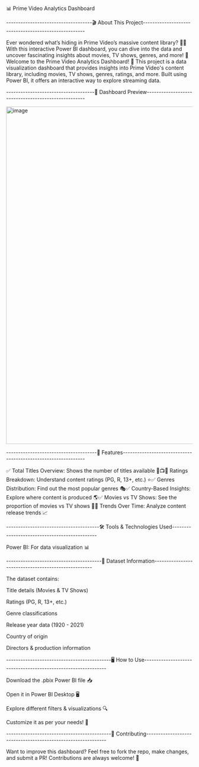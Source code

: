 📊 Prime Video Analytics Dashboard



------------------------------------🎬 About This Project-----------------------------------------------------

Ever wondered what’s hiding in Prime Video’s massive content library? 🎥🍿 With this interactive Power BI dashboard, you can dive into the data and uncover fascinating insights about movies, TV shows, genres, and more! 🚀
Welcome to the Prime Video Analytics Dashboard! 🚀 This project is a data visualization dashboard that provides insights into Prime Video's content library, including movies, TV shows, genres, ratings, and more. Built using Power BI, it offers an interactive way to explore streaming data.




-------------------------------------📸 Dashboard Preview----------------------------------------------------

<img width="908" alt="image" src="https://github.com/user-attachments/assets/d1a04cd2-7975-4f87-9480-2ab1c6bed1b3" />




--------------------------------------📌 Features--------------------------------------------------------------

✅ Total Titles Overview: Shows the number of titles available 🎥📺✅ Ratings Breakdown: Understand content ratings (PG, R, 13+, etc.) ⭐✅ Genres Distribution: Find out the most popular genres 🎭✅ Country-Based Insights: Explore where content is produced 🌎✅ Movies vs TV Shows: See the proportion of movies vs TV shows 🍿✅ Trends Over Time: Analyze content release trends 📈



---------------------------------------🛠️ Tools & Technologies Used----------------------------------------------

Power BI: For data visualization 📊



----------------------------------------📂 Dataset Information----------------------------------------------------

The dataset contains:

Title details (Movies & TV Shows)

Ratings (PG, R, 13+, etc.)

Genre classifications

Release year data (1920 - 2021)

Country of origin

Directors & production information



--------------------------------------------🖥️ How to Use--------------------------------------------------------------

Download the .pbix Power BI file 📥

Open it in Power BI Desktop 🖥️

Explore different filters & visualizations 🔍

Customize it as per your needs! 🎨


--------------------------------------------🤝 Contributing-------------------------------------------------------------

Want to improve this dashboard? Feel free to fork the repo, make changes, and submit a PR! Contributions are always welcome! 💙
